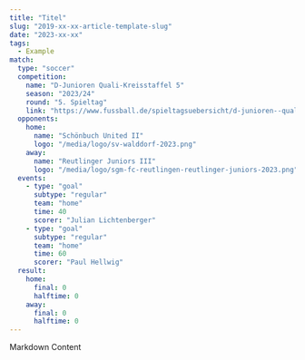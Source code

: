 ```yaml
---
title: "Titel"
slug: "2019-xx-xx-article-template-slug"
date: "2023-xx-xx"
tags:
  - Example
match:
  type: "soccer"
  competition:
    name: "D-Junioren Quali-Kreisstaffel 5"
    season: "2023/24"
    round: "5. Spieltag"
    link: "https://www.fussball.de/spieltagsuebersicht/d-junioren--quali-kreisstaffel-5-bezirk-alb-kl-d-junioren-kreisstaffel-d-junioren-saison2324-wuerttemberg/-/staffel/02MRREV5M8000000VS5489B3VT9H7HT8-G#!/"
  opponents:
    home:
      name: "Schönbuch United II"
      logo: "/media/logo/sv-walddorf-2023.png"
    away:
      name: "Reutlinger Juniors III"
      logo: "/media/logo/sgm-fc-reutlingen-reutlinger-juniors-2023.png"
  events:
    - type: "goal"
      subtype: "regular"
      team: "home"
      time: 40
      scorer: "Julian Lichtenberger"
    - type: "goal"
      subtype: "regular"
      team: "home"
      time: 60
      scorer: "Paul Hellwig"
  result:
    home:
      final: 0
      halftime: 0
    away:
      final: 0
      halftime: 0
---
```

Markdown Content

